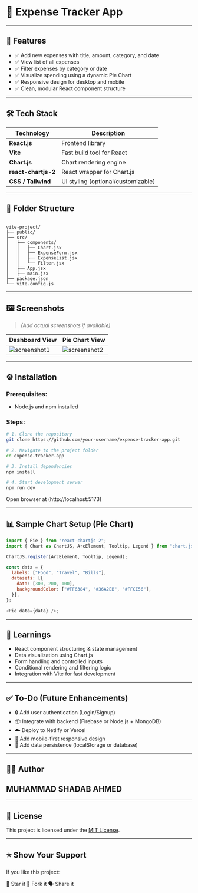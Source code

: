 
# 💸 Expense Tracker App



---



## 📌 Features

- ✅ Add new expenses with title, amount, category, and date
- ✅ View list of all expenses
- ✅ Filter expenses by category or date
- ✅ Visualize spending using a dynamic Pie Chart
- ✅ Responsive design for desktop and mobile
- ✅ Clean, modular React component structure

---

## 🛠 Tech Stack

| Technology        | Description                       |
|------------------|-----------------------------------|
| **React.js**      | Frontend library                  |
| **Vite**          | Fast build tool for React         |
| **Chart.js**      | Chart rendering engine            |
| **react-chartjs-2** | React wrapper for Chart.js       |
| **CSS / Tailwind** | UI styling (optional/customizable) |

---

## 📁 Folder Structure

```

vite-project/
├── public/
├── src/
│   ├── components/
│   │   ├── Chart.jsx
│   │   ├── ExpenseForm.jsx
│   │   ├── ExpenseList.jsx
│   │   └── Filter.jsx
│   ├── App.jsx
│   ├── main.jsx
├── package.json
└── vite.config.js

````

---

## 🖼️ Screenshots

> _(Add actual screenshots if available)_

| Dashboard View       | Pie Chart View       |
|----------------------|----------------------|
| ![screenshot1](path/to/screenshot1.png) | ![screenshot2](path/to/screenshot2.png) |

---

## ⚙️ Installation

### Prerequisites:
- Node.js and npm installed

### Steps:

```bash
# 1. Clone the repository
git clone https://github.com/your-username/expense-tracker-app.git

# 2. Navigate to the project folder
cd expense-tracker-app

# 3. Install dependencies
npm install

# 4. Start development server
npm run dev
````

Open browser at (http://localhost:5173)

---

## 📊 Sample Chart Setup (Pie Chart)

```js
import { Pie } from "react-chartjs-2";
import { Chart as ChartJS, ArcElement, Tooltip, Legend } from "chart.js";

ChartJS.register(ArcElement, Tooltip, Legend);

const data = {
  labels: ["Food", "Travel", "Bills"],
  datasets: [{
    data: [300, 200, 100],
    backgroundColor: ["#FF6384", "#36A2EB", "#FFCE56"],
  }],
};

<Pie data={data} />;
```

---

## 🧠 Learnings

* React component structuring & state management
* Data visualization using Chart.js
* Form handling and controlled inputs
* Conditional rendering and filtering logic
* Integration with Vite for fast development

---

## ✅ To-Do (Future Enhancements)

* 🔒 Add user authentication (Login/Signup)
* 📦 Integrate with backend (Firebase or Node.js + MongoDB)
* ☁️ Deploy to Netlify or Vercel
* 📱 Add mobile-first responsive design
* 🔄 Add data persistence (localStorage or database)

---

## 🧑‍💻 Author
 ## MUHAMMAD SHADAB AHMED

---

## 📜 License

This project is licensed under the [MIT License](LICENSE).

---

## ⭐ Show Your Support

If you like this project:

🌟 Star it
🍴 Fork it
🗣️ Share it

```
